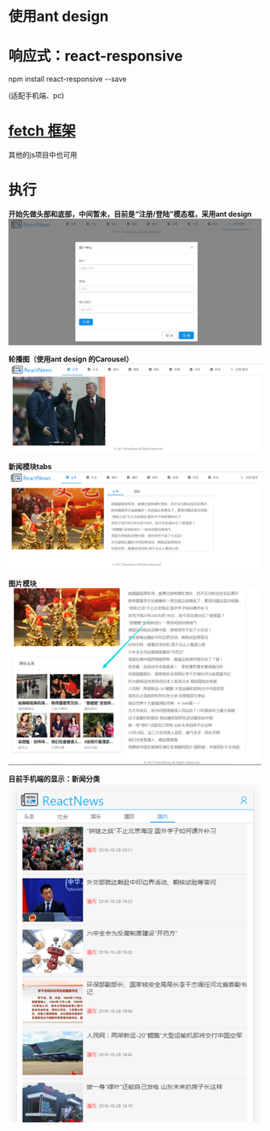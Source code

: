 # 使用ant design

# 响应式：react-responsive

 npm install react-responsive --save

(适配手机端、pc)

# [fetch 框架](https://github.com/github/fetch)  

其他的js项目中也可用

# 执行

**开始先做头部和底部，中间暂未，目前是“注册/登陆”模态框，采用ant design**
<img src="READMEpictures/register.png">

**轮播图（使用ant design 的Carousel）**
<img src="READMEpictures/Carousel.png"/>

**新闻模块tabs**
<img src="READMEpictures/news_tab.png"/>

**图片模块**
<img src="READMEpictures/images.png"/>

**目前手机端的显示：新闻分类**
<img src="READMEpictures/mobileNews.png"/>